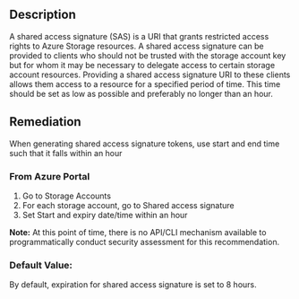 ## Description

A shared access signature (SAS) is a URI that grants restricted access rights to Azure Storage resources. A shared access signature can be provided to clients who should not be trusted with the storage account key but for whom it may be necessary to delegate access to certain storage account resources. Providing a shared access signature URI to these clients allows them access to a resource for a specified period of
time. This time should be set as low as possible and preferably no longer than an hour.

## Remediation

When generating shared access signature tokens, use start and end time such that it
falls within an hour

### From Azure Portal

  1. Go to Storage Accounts
  2. For each storage account, go to Shared access signature
  3. Set Start and expiry date/time within an hour

**Note:** At this point of time, there is no API/CLI mechanism available to programmatically
conduct security assessment for this recommendation.

### Default Value:

By default, expiration for shared access signature is set to 8 hours.